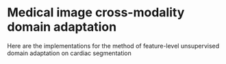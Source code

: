 # Medical image cross-modality domain adaptation
Here are the implementations for the method of feature-level unsupervised domain adaptation on cardiac segmentation
